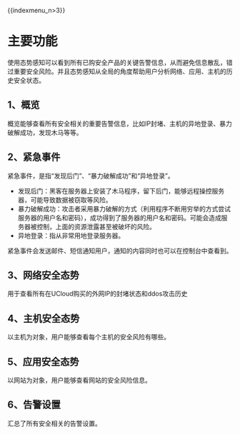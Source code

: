 {{indexmenu_n>3}}

# 主要功能

使用态势感知可以看到所有已购安全产品的关键告警信息，从而避免信息散乱，错过重要安全风险。并且态势感知从全局的角度帮助用户分析网络、应用、主机的历史安全状态。

## 1、概览

概览能够查看所有安全相关的重要告警信息，比如IP封堵、主机的异地登录、暴力破解成功，发现木马等等。

## 2、紧急事件

紧急事件，是指“发现后门”、“暴力破解成功”和“异地登录”。

  - 发现后门：黑客在服务器上安装了木马程序，留下后门，能够远程操控服务器，可能导致数据被窃取等风险。
  - 暴力破解成功：攻击者采用暴力破解的方式（利用程序不断用穷举的方式尝试服务器的用户名和密码），成功得到了服务器的用户名和密码。可能会造成服务器被控制，上面的资源泄露甚至被破坏的风险。
  - 异地登录：指从非常用地登录服务器。

紧急事件会发送邮件、短信通知用户，通知的内容同时也可以在控制台中查看到。

## 3、网络安全态势

用于查看所有在UCloud购买的外网IP的封堵状态和ddos攻击历史

## 4、主机安全态势

以主机为对象，用户能够查看每个主机的安全风险有哪些。

## 5、应用安全态势

以网站为对象，用户能够查看网站的安全风险信息。

## 6、告警设置

汇总了所有安全相关的告警设置。
